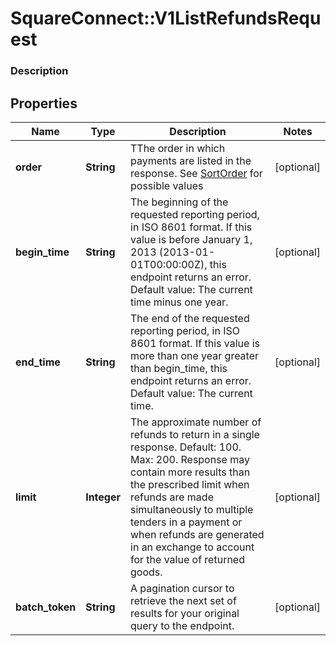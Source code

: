# SquareConnect::V1ListRefundsRequest

### Description



## Properties
Name | Type | Description | Notes
------------ | ------------- | ------------- | -------------
**order** | **String** | TThe order in which payments are listed in the response. See [SortOrder](#type-sortorder) for possible values | [optional] 
**begin_time** | **String** | The beginning of the requested reporting period, in ISO 8601 format. If this value is before January 1, 2013 (2013-01-01T00:00:00Z), this endpoint returns an error. Default value: The current time minus one year. | [optional] 
**end_time** | **String** | The end of the requested reporting period, in ISO 8601 format. If this value is more than one year greater than begin_time, this endpoint returns an error. Default value: The current time. | [optional] 
**limit** | **Integer** | The approximate number of refunds to return in a single response. Default: 100. Max: 200. Response may contain more results than the prescribed limit when refunds are made simultaneously to multiple tenders in a payment or when refunds are generated in an exchange to account for the value of returned goods. | [optional] 
**batch_token** | **String** | A pagination cursor to retrieve the next set of results for your original query to the endpoint. | [optional] 



